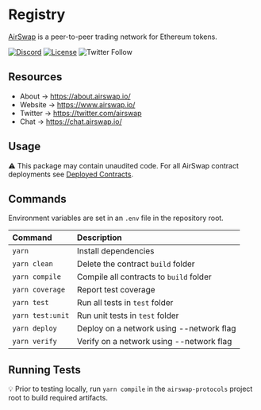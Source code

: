# Registry

[AirSwap](https://www.airswap.io/) is a peer-to-peer trading network for Ethereum tokens.

[![Discord](https://img.shields.io/discord/590643190281928738.svg)](https://discord.gg/ecQbV7H)
[![License](https://img.shields.io/badge/License-MIT-blue)](https://opensource.org/licenses/MIT)
![Twitter Follow](https://img.shields.io/twitter/follow/airswap?style=social)

## Resources

- About → https://about.airswap.io/
- Website → https://www.airswap.io/
- Twitter → https://twitter.com/airswap
- Chat → https://chat.airswap.io/

## Usage

:warning: This package may contain unaudited code. For all AirSwap contract deployments see [Deployed Contracts](https://about.airswap.io/technology/deployments).

## Commands

Environment variables are set in an `.env` file in the repository root.

| Command          | Description                              |
| :--------------- | :--------------------------------------- |
| `yarn`           | Install dependencies                     |
| `yarn clean`     | Delete the contract `build` folder       |
| `yarn compile`   | Compile all contracts to `build` folder  |
| `yarn coverage`  | Report test coverage                     |
| `yarn test`      | Run all tests in `test` folder           |
| `yarn test:unit` | Run unit tests in `test` folder          |
| `yarn deploy`    | Deploy on a network using --network flag |
| `yarn verify`    | Verify on a network using --network flag |

## Running Tests

:bulb: Prior to testing locally, run `yarn compile` in the `airswap-protocols` project root to build required artifacts.

